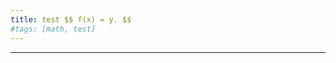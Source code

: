 ```yaml
---
title: test $$ f(x) = y. $$
#tags: [math, test]
---
```


<div style="display:none">
$\newcommand\eqn[1]{\begin{align}{#1}\end{align}}$
$\newcommand\mat[1]{\begin{bmatrix}{#1}\end{bmatrix}}$
$\newcommand\ra{\rightarrow}$
</div>

<!--more-->

---
